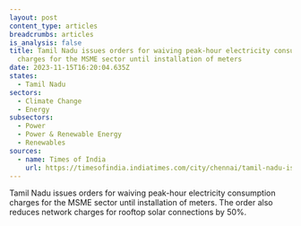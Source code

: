 ```yaml
---
layout: post
content_type: articles
breadcrumbs: articles
is_analysis: false
title: Tamil Nadu issues orders for waiving peak-hour electricity consumption
  charges for the MSME sector until installation of meters
date: 2023-11-15T16:20:04.635Z
states:
  - Tamil Nadu
sectors:
  - Climate Change
  - Energy
subsectors:
  - Power
  - Power & Renewable Energy
  - Renewables
sources:
  - name: Times of India
    url: https://timesofindia.indiatimes.com/city/chennai/tamil-nadu-issues-go-to-waive-peak-hour-electricity-charges-for-msme-sector-but-industries-not-satisfied/articleshow/105149531.cms
---
```

Tamil Nadu issues orders for waiving peak-hour electricity consumption charges for the MSME sector until installation of meters. The order also reduces network charges for rooftop solar connections by 50%.